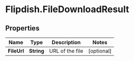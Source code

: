 # Flipdish.FileDownloadResult

## Properties
Name | Type | Description | Notes
------------ | ------------- | ------------- | -------------
**FileUrl** | **String** | URL of the file | [optional] 


